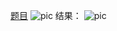 [题目](https://leetcode.cn/problems/minimum-remove-to-make-valid-parentheses/description/)
![pic](img.png)
结果：
![pic](result.png)